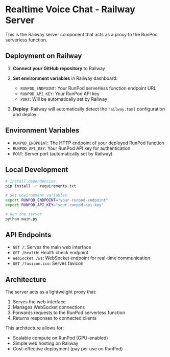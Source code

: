 # Realtime Voice Chat - Railway Server

This is the Railway server component that acts as a proxy to the RunPod serverless function.

## Deployment on Railway

1. **Connect your GitHub repository** to Railway
2. **Set environment variables** in Railway dashboard:
   - `RUNPOD_ENDPOINT`: Your RunPod serverless function endpoint URL
   - `RUNPOD_API_KEY`: Your RunPod API key
   - `PORT`: Will be automatically set by Railway

3. **Deploy**: Railway will automatically detect the `railway.toml` configuration and deploy

## Environment Variables

- `RUNPOD_ENDPOINT`: The HTTP endpoint of your deployed RunPod function
- `RUNPOD_API_KEY`: Your RunPod API key for authentication
- `PORT`: Server port (automatically set by Railway)

## Local Development

```bash
# Install dependencies
pip install -r requirements.txt

# Set environment variables
export RUNPOD_ENDPOINT="your-runpod-endpoint"
export RUNPOD_API_KEY="your-runpod-api-key"

# Run the server
python main.py
```

## API Endpoints

- `GET /`: Serves the main web interface
- `GET /health`: Health check endpoint
- `WebSocket /ws`: WebSocket endpoint for real-time communication
- `GET /favicon.ico`: Serves favicon

## Architecture

The server acts as a lightweight proxy that:
1. Serves the web interface
2. Manages WebSocket connections
3. Forwards requests to the RunPod serverless function
4. Returns responses to connected clients

This architecture allows for:
- Scalable compute on RunPod (GPU-enabled)
- Simple web hosting on Railway
- Cost-effective deployment (pay per use on RunPod) 